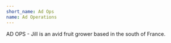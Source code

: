 ```yaml
---
short_name: Ad Ops
name: Ad Operations
---
```

AD OPS - Jill is an avid fruit grower based in the south of France.
